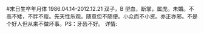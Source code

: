 #末日生卒年月体  1986.04.14-2012.12.21 双子，B 型血，断掌，属虎。未婚。不高不矮，不胖不瘦。先天性乐观。随意但不随便。小众而不小资。亦正亦邪。不是个好人但从来不做坏事。PS：牙齿不好。 详情: ​​​​